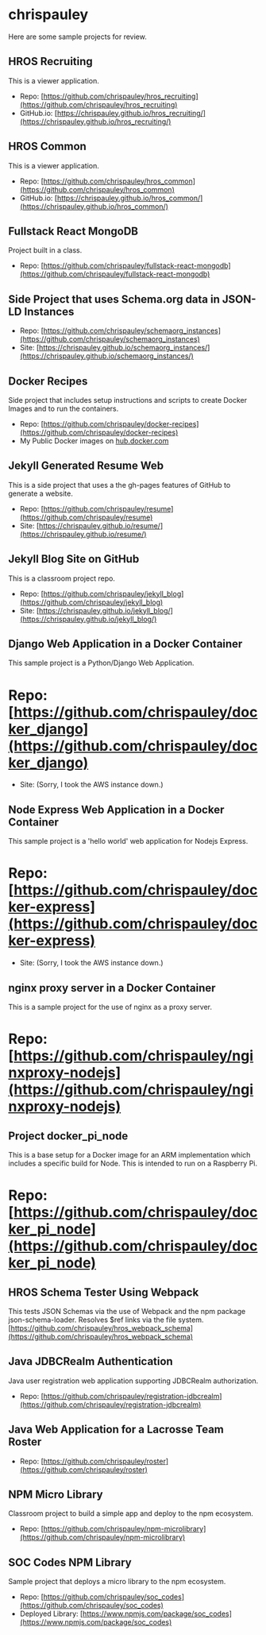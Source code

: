 # chrispauley

Here are some sample projects for review.

## HROS Recruiting
This is a viewer application.
* Repo: [https://github.com/chrispauley/hros_recruiting](https://github.com/chrispauley/hros_recruiting)
* GitHub.io: [https://chrispauley.github.io/hros_recruiting/](https://chrispauley.github.io/hros_recruiting/)


## HROS Common
This is a viewer application.
* Repo: [https://github.com/chrispauley/hros_common](https://github.com/chrispauley/hros_common)
* GitHub.io: [https://chrispauley.github.io/hros_common/](https://chrispauley.github.io/hros_common/)


## Fullstack React MongoDB
Project built in a class.
* Repo: [https://github.com/chrispauley/fullstack-react-mongodb](https://github.com/chrispauley/fullstack-react-mongodb)


## Side Project that uses Schema.org data in JSON-LD Instances
* Repo: [https://github.com/chrispauley/schemaorg_instances](https://github.com/chrispauley/schemaorg_instances)
* Site: [https://chrispauley.github.io/schemaorg_instances/](https://chrispauley.github.io/schemaorg_instances/)


## Docker Recipes
Side project that includes setup instructions and scripts to create Docker Images and to run the containers.
* Repo: [https://github.com/chrispauley/docker-recipes](https://github.com/chrispauley/docker-recipes)
* My Public Docker images on [hub.docker.com](https://hub.docker.com/r/chrispauley)


## Jekyll Generated Resume Web
This is a side project that uses a the gh-pages features of GitHub to generate a website.
* Repo: [https://github.com/chrispauley/resume](https://github.com/chrispauley/resume)
* Site: [https://chrispauley.github.io/resume/](https://chrispauley.github.io/resume/)

## Jekyll Blog Site on GitHub
This is a classroom project repo.
* Repo: [https://github.com/chrispauley/jekyll_blog](https://github.com/chrispauley/jekyll_blog)
* Site: [https://chrispauley.github.io/jekyll_blog/](https://chrispauley.github.io/jekyll_blog/)

## Django Web Application in a Docker Container
This sample project is a Python/Django Web Application.
# Repo: [https://github.com/chrispauley/docker_django](https://github.com/chrispauley/docker_django)
* Site: (Sorry, I took the AWS instance down.)

## Node Express Web Application in a Docker Container
This sample project is a 'hello world' web application for Nodejs Express.
# Repo: [https://github.com/chrispauley/docker-express](https://github.com/chrispauley/docker-express)
* Site: (Sorry, I took the AWS instance down.)

## nginx proxy server in a Docker Container
This is a sample project for the use of nginx as a proxy server.
# Repo: [https://github.com/chrispauley/nginxproxy-nodejs](https://github.com/chrispauley/nginxproxy-nodejs)


## Project docker_pi_node
This is a base setup for a Docker image for an ARM implementation which includes a specific build for Node. This is intended to run on a Raspberry Pi.
# Repo: [https://github.com/chrispauley/docker_pi_node](https://github.com/chrispauley/docker_pi_node)


## HROS Schema Tester Using Webpack
This tests JSON Schemas via the use of Webpack and the npm package json-schema-loader. Resolves $ref links via the file system.
[https://github.com/chrispauley/hros_webpack_schema](https://github.com/chrispauley/hros_webpack_schema)

## Java JDBCRealm Authentication
Java user registration web application supporting JDBCRealm authorization.
* Repo: [https://github.com/chrispauley/registration-jdbcrealm](https://github.com/chrispauley/registration-jdbcrealm)

## Java Web Application for a Lacrosse Team Roster
* Repo: [https://github.com/chrispauley/roster](https://github.com/chrispauley/roster)


## NPM Micro Library
Classroom project to build a simple app and deploy to the npm ecosystem.
* Repo: [https://github.com/chrispauley/npm-microlibrary](https://github.com/chrispauley/npm-microlibrary)

## SOC Codes NPM Library
Sample project that deploys a micro library to the npm ecosystem.
* Repo: [https://github.com/chrispauley/soc_codes](https://github.com/chrispauley/soc_codes)
* Deployed Library: [https://www.npmjs.com/package/soc_codes](https://www.npmjs.com/package/soc_codes)
